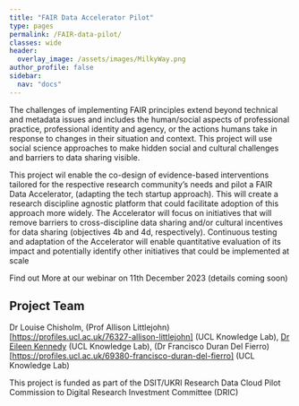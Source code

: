 ```yaml
---
title: "FAIR Data Accelerator Pilot"
type: pages
permalink: /FAIR-data-pilot/
classes: wide
header:
  overlay_image: /assets/images/MilkyWay.png
author_profile: false
sidebar: 
  nav: "docs"
---
```



The challenges of implementing FAIR principles extend beyond technical and metadata issues and includes the human/social aspects of professional practice, professional identity and agency, or the actions humans take in response to changes in their situation and context.  This project will use social science approaches to make hidden social and cultural challenges and barriers to data sharing visible.

This project wil enable the co-design of evidence-based interventions tailored for the respective research community’s needs and pilot a FAIR Data Accelerator, (adapting the tech startup approach). This will create a research discipline agnostic platform that could facilitate adoption of this approach more widely. The Accelerator will focus on initiatives that will remove barriers to cross-discipline data sharing and/or cultural incentives for data sharing (objectives 4b and 4d, respectively). Continuous testing and adaptation of the Accelerator will enable quantitative evaluation of its impact and potentially identify other initiatives that could be implemented at scale

Find out More at our webinar  on 11th December 2023 (details coming soon)

## Project Team

Dr Louise Chisholm, (Prof Allison Littlejohn)[https://profiles.ucl.ac.uk/76327-allison-littlejohn] (UCL Knowledge Lab), [Dr Eileen Kennedy](https://profiles.ucl.ac.uk/48727-eileen-kennedy) (UCL Knowledge Lab), (Dr Francisco Duran Del Fierro)[https://profiles.ucl.ac.uk/69380-francisco-duran-del-fierro] (UCL Knowledge Lab) 


This project is funded as part of the DSIT/UKRI Research Data Cloud Pilot Commission to Digital Research Investment Committee (DRIC)
